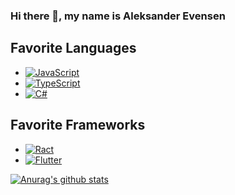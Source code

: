 ### Hi there 👋, my name is Aleksander Evensen

## Favorite Languages
 - [![JavaScript](https://img.shields.io/badge/javascript%20-%23323330.svg?&style=for-the-badge&logo=javascript&logoColor=%23F7DF1E)](#)
 - [![TypeScript](https://img.shields.io/badge/typescript%20-%23007ACC.svg?&style=for-the-badge&logo=typescript&logoColor=white)](#)
 - [![C#](https://img.shields.io/badge/c%23%20-%23239120.svg?&style=for-the-badge&logo=c-sharp&logoColor=white)](#)

## Favorite Frameworks
 - [![Ract](https://img.shields.io/badge/react%20-%2320232a.svg?&style=for-the-badge&logo=react&logoColor=%2361DAFB)](#)
 - [![Flutter](https://img.shields.io/badge/Flutter%20-%2302569B.svg?&style=for-the-badge&logo=Flutter&logoColor=white)](#)

[![Anurag's github stats](https://github-readme-stats.vercel.app/api?username=AleksanderEvensen)](https://github.com/anuraghazra/github-readme-stats)

